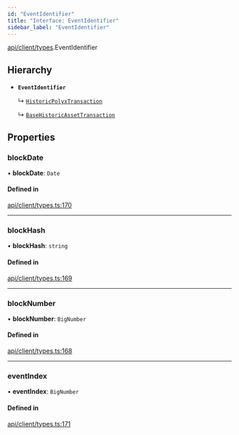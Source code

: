 ```yaml
---
id: "EventIdentifier"
title: "Interface: EventIdentifier"
sidebar_label: "EventIdentifier"
---
```


[api/client/types](../../../../../modules/API/Client/Types/Types.md).EventIdentifier

## Hierarchy

- **`EventIdentifier`**

  ↳ [`HistoricPolyxTransaction`](../../../Entities/Account/Types/HistoricPolyxTransaction/HistoricPolyxTransaction.md)

  ↳ [`BaseHistoricAssetTransaction`](../../../Entities/Asset/Types/BaseHistoricAssetTransaction/BaseHistoricAssetTransaction.md)

## Properties

### blockDate

• **blockDate**: `Date`

#### Defined in

[api/client/types.ts:170](https://github.com/PolymeshAssociation/polymesh-sdk/blob/fe2e6dd1d/src/api/client/types.ts#L170)

___

### blockHash

• **blockHash**: `string`

#### Defined in

[api/client/types.ts:169](https://github.com/PolymeshAssociation/polymesh-sdk/blob/fe2e6dd1d/src/api/client/types.ts#L169)

___

### blockNumber

• **blockNumber**: `BigNumber`

#### Defined in

[api/client/types.ts:168](https://github.com/PolymeshAssociation/polymesh-sdk/blob/fe2e6dd1d/src/api/client/types.ts#L168)

___

### eventIndex

• **eventIndex**: `BigNumber`

#### Defined in

[api/client/types.ts:171](https://github.com/PolymeshAssociation/polymesh-sdk/blob/fe2e6dd1d/src/api/client/types.ts#L171)
